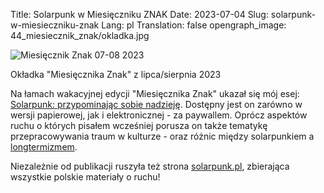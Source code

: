 Title: Solarpunk w Miesięczniku ZNAK
Date: 2023-07-04
Slug: solarpunk-w-miesieczniku-znak
Lang: pl
Translation: false
opengraph_image: 44_miesiecznik_znak/okladka.jpg

![Miesięcznik Znak 07-08 2023](/images/44_miesiecznik_znak/okladka.jpg)
<figcaption markdown="1">Okładka "Miesięcznika Znak" z lipca/sierpnia 2023</figcaption>

Na łamach wakacyjnej edycji "Miesięcznika Znak" ukazał się mój esej: [Solarpunk: przypominając sobie nadzieję](https://www.miesiecznik.znak.com.pl/solarpunk-przypominajac-sobie-nadzieje/). Dostępny jest on zarówno w wersji papierowej, jak i elektronicznej - za paywallem. Oprócz aspektów ruchu o których pisałem wcześniej porusza on także tematykę przepracowywania traum w kulturze - oraz różnic między solarpunkiem a [longtermizmem](https://en.wikipedia.org/wiki/Longtermism).

Niezależnie od publikacji ruszyła też strona [solarpunk.pl](https://solarpunk.pl/), zbierająca wszystkie polskie materiały o ruchu!
